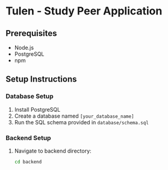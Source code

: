 # Tulen - Study Peer Application

## Prerequisites
- Node.js
- PostgreSQL
- npm

## Setup Instructions

### Database Setup
1. Install PostgreSQL
2. Create a database named `[your_database_name]`
3. Run the SQL schema provided in `database/schema.sql`

### Backend Setup
1. Navigate to backend directory:
   ```bash
   cd backend
